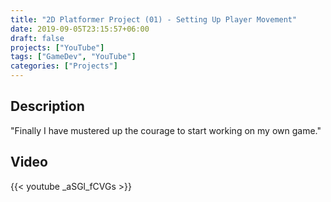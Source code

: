 ```yaml
---
title: "2D Platformer Project (01) - Setting Up Player Movement"
date: 2019-09-05T23:15:57+06:00
draft: false
projects: ["YouTube"]
tags: ["GameDev", "YouTube"]
categories: ["Projects"]
---
```


## Description

"Finally I have mustered up the courage to start working on my own game."

## Video

{{< youtube _aSGl_fCVGs >}}